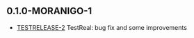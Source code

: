## 0.1.0-MORANIGO-1
* [TESTRELEASE-2](https://tracker.yandex.ru/TESTRELEASE-2) TestReal: bug fix and some improvements